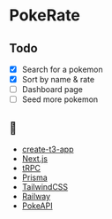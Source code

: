 # PokeRate

## Todo

- [x] Search for a pokemon
- [x] Sort by name & rate
- [ ] Dashboard page
- [ ] Seed more pokemon

## 🚀

- [create-t3-app](https://github.com/t3-oss/create-t3-app)
- [Next.js](https://nextjs.org/)
- [tRPC](https://trpc.io/)
- [Prisma](https://www.prisma.io/)
- [TailwindCSS](https://tailwindcss.com/)
- [Railway](https://railway.app/)
- [PokeAPI](https://pokeapi.co)
